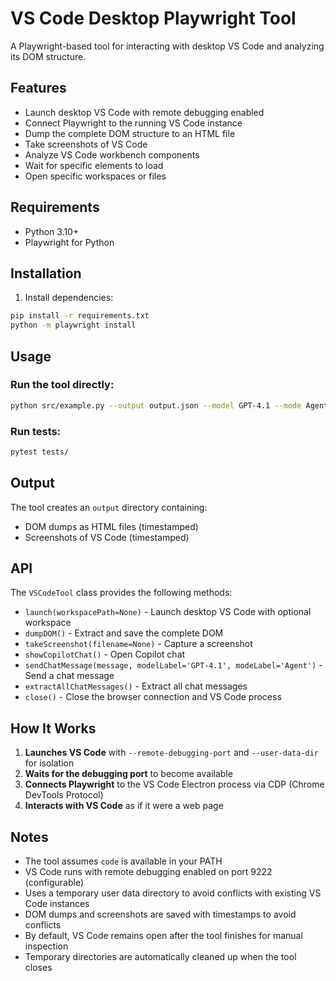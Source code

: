 # VS Code Desktop Playwright Tool

A Playwright-based tool for interacting with desktop VS Code and analyzing its DOM structure.

## Features

- Launch desktop VS Code with remote debugging enabled
- Connect Playwright to the running VS Code instance
- Dump the complete DOM structure to an HTML file
- Take screenshots of VS Code
- Analyze VS Code workbench components
- Wait for specific elements to load
- Open specific workspaces or files

## Requirements

- Python 3.10+
- Playwright for Python

## Installation

1. Install dependencies:
```bash
pip install -r requirements.txt
python -m playwright install
```

## Usage

### Run the tool directly:
```bash
python src/example.py --output output.json --model GPT-4.1 --mode Agent --prompt "Your prompt here"
```

### Run tests:
```bash
pytest tests/
```

## Output

The tool creates an `output` directory containing:
- DOM dumps as HTML files (timestamped)
- Screenshots of VS Code (timestamped)

## API

The `VSCodeTool` class provides the following methods:

- `launch(workspacePath=None)` - Launch desktop VS Code with optional workspace
- `dumpDOM()` - Extract and save the complete DOM
- `takeScreenshot(filename=None)` - Capture a screenshot
- `showCopilotChat()` - Open Copilot chat
- `sendChatMessage(message, modelLabel='GPT-4.1', modeLabel='Agent')` - Send a chat message
- `extractAllChatMessages()` - Extract all chat messages
- `close()` - Close the browser connection and VS Code process

## How It Works

1. **Launches VS Code** with `--remote-debugging-port` and `--user-data-dir` for isolation
2. **Waits for the debugging port** to become available
3. **Connects Playwright** to the VS Code Electron process via CDP (Chrome DevTools Protocol)
4. **Interacts with VS Code** as if it were a web page

## Notes

- The tool assumes `code` is available in your PATH
- VS Code runs with remote debugging enabled on port 9222 (configurable)
- Uses a temporary user data directory to avoid conflicts with existing VS Code instances
- DOM dumps and screenshots are saved with timestamps to avoid conflicts
- By default, VS Code remains open after the tool finishes for manual inspection
- Temporary directories are automatically cleaned up when the tool closes
